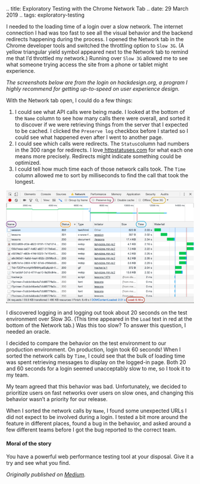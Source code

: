 .. title: Exploratory Testing with the Chrome Network Tab
.. date: 29 March 2019
.. tags: exploratory-testing

<p name="6c32" id="6c32" class="graf graf--p graf-after--h3">I needed to the loading time of a login over a slow network. The internet connection I had was too fast to see all the visual behavior and the backend redirects happening during the process. I opened the Network tab in the Chrome developer tools and switched the throttling option to <code class="markup--code markup--p-code">Slow 3G</code>. (A yellow triangular yield symbol appeared next to the Network tab to remind me that I’d throttled my network.) Running over <code class="markup--code markup--p-code">Slow 3G</code> allowed me to see what someone trying access the site from a phone or tablet might experience.</p><p name="cd6d" id="cd6d" class="graf graf--p graf-after--p"><em class="markup--em markup--p-em">The screenshots below are from the login on hackdesign.org, a program I highly recommend for getting up-to-speed on user experience design.</em></p><p name="29ea" id="29ea" class="graf graf--p graf-after--p">With the Network tab open, I could do a few things:</p><ol class="postList"><li name="8374" id="8374" class="graf graf--li graf-after--p">I could see what API calls were being made. I looked at the bottom of the <code class="markup--code markup--li-code">Name</code> column to see how many calls there were overall, and sorted it to discover if we were retrieving things from the server that I expected to be cached. I clicked the <code class="markup--code markup--li-code">Preserve log</code> checkbox before I started so I could see what happened even after I went to another page.</li><li name="ef06" id="ef06" class="graf graf--li graf-after--li">I could see which calls were redirects. The <code class="markup--code markup--li-code">Status</code>column had numbers in the 300 range for redirects. I love<a href="https://httpstatuses.com/" data-href="https://httpstatuses.com/" class="markup--anchor markup--li-anchor" rel="noopener" target="_blank"> httpstatuses.com</a> for what each one means more precisely. Redirects might indicate something could be optimized.</li><li name="6d41" id="6d41" class="graf graf--li graf-after--li">I could tell how much time each of those network calls took. The <code class="markup--code markup--li-code">Time</code> column allowed me to sort by milliseconds to find the call that took the longest.</li></ol>

![](/images/posts/2019/chrome-network-tab.png "What I used in the Network tab of the Chrome developer tools. HackDesign.org login only took 6 seconds.")

<p name="de62" id="de62" class="graf graf--p graf-after--figure">I discovered logging in and logging out took about 20 seconds on the test environment over Slow 3G. (This time appeared in the <code class="markup--code markup--p-code">Load</code> text in red at the bottom of the Network tab.) Was this too slow? To answer this question, I needed an oracle.</p><p name="7704" id="7704" class="graf graf--p graf-after--p">I decided to compare the behavior on the test environment to our production environment. On production, login took 60 seconds! When I sorted the network calls by <code class="markup--code markup--p-code">Time</code>, I could see that the bulk of loading time was spent retrieving messages to display on the logged-in page. Both 20 and 60 seconds for a login seemed unacceptably slow to me, so I took it to my team.</p><p name="d153" id="d153" class="graf graf--p graf-after--p">My team agreed that this behavior was bad. Unfortunately, we decided to prioritize users on fast networks over users on slow ones, and changing this behavior wasn’t a priority for our release.</p><p name="f224" id="f224" class="graf graf--p graf-after--p">When I sorted the network calls by <code class="markup--code markup--p-code">Name</code>, I found some unexpected URLs I did not expect to be involved during a login. I tested a bit more around the feature in different places, found a bug in the behavior, and asked around a few different teams before I got the bug reported to the correct team.</p><h4 name="d83e" id="d83e" class="graf graf--h4 graf-after--p">Moral of the story</h4><p name="715e" id="715e" class="graf graf--p graf-after--h4 graf--trailing">You have a powerful web performance testing tool at your disposal. Give it a try and see what you find.</p></div></div></section>
</section>

*Originally published on [Medium](https://medium.com/@ezagroba/exploratory-testing-with-the-chrome-network-tab-f093e1b3d725).*
